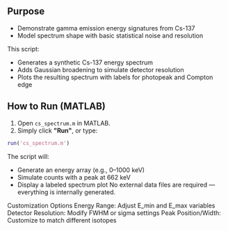 ## Purpose

- Demonstrate gamma emission energy signatures from Cs-137
- Model spectrum shape with basic statistical noise and resolution

This script:
- Generates a synthetic Cs-137 energy spectrum
- Adds Gaussian broadening to simulate detector resolution
- Plots the resulting spectrum with labels for photopeak and Compton edge

## How to Run (MATLAB)

1. Open `cs_spectrum.m` in MATLAB.
2. Simply click **"Run"**, or type:
```matlab
run('cs_spectrum.m')
```
The script will:
- Generate an energy array (e.g., 0–1000 keV)
- Simulate counts with a peak at 662 keV
- Display a labeled spectrum plot
No external data files are required — everything is internally generated.

Customization Options
Energy Range: Adjust E_min and E_max variables
Detector Resolution: Modify FWHM or sigma settings
Peak Position/Width: Customize to match different isotopes
